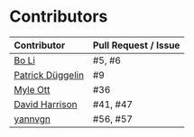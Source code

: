 Contributors
====

 |Contributor | Pull Request / Issue | 
 |:-|:-|
 | [Bo Li](https://github.com/askender)             | #5, #6 |
 | [Patrick Düggelin](https://github.com/Patdue)    | #9 | 
 | [Myle Ott](https://github.com/myleott) | #36 | 
 | [David Harrison](https://github.com/DavidHarrison) | #41, #47 | 
 | [yannvgn](https://github.com/yannvgn) | #56, #57 | 
